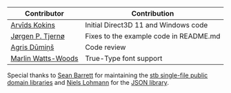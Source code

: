 | Contributor                                              | Contribution |
|----------------------------------------------------------|------|
| [Arvīds Kokins](https://github.com/snake5)               | Initial Direct3D 11 and Windows code |
| [Jørgen P. Tjernø](https://github.com/jorgenpt)          | Fixes to the example code in README.md |
| [Agris Dūmiņš](https://github.com/agriic)                | Code review |
| [Marlin Watts-Woods](https://github.com/Hotspotmar)      | True-Type font support |

Special thanks to [Sean Barrett](https://github.com/nothings) for maintaining the [stb single-file public domain libraries](https://github.com/nothings/stb) and [Niels Lohmann](https://github.com/nlohmann) for the [JSON library](https://github.com/nlohmann/json).